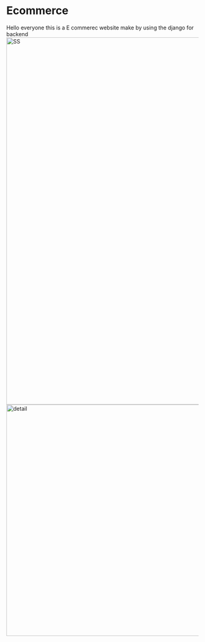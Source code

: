 # Ecommerce
Hello everyone this is a E commerec website
make by using the django for backend
<img width="960" alt="SS" src="https://user-images.githubusercontent.com/74523129/163707191-dfcdf483-47be-40bf-b5a1-36e9dbdce254.PNG">
<img width="605" alt="detail" src="https://user-images.githubusercontent.com/74523129/163707302-d01d5f04-00e0-4302-a2ee-35fc13722625.PNG">
